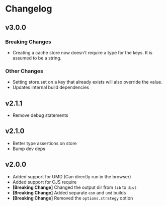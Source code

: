 # Changelog

## v3.0.0

### Breaking Changes

- Creating a cache store now doesn't require a type for the keys. It is assumed to be a string.

### Other Changes

- Setting store.set on a key that already exists will also override the value.
- Updates internal build dependencies

## v2.1.1

- Remove debug statements

## v2.1.0

- Better type assertions on store
- Bump dev deps

## v2.0.0

- Added support for UMD (Can directly run in the browser)
- Added support for CJS require
- **[Breaking Change]** Changed the output dir from `lib` to `dist`
- **[Breaking Change]** Added separate `esm` and `umd` builds
- **[Breaking Change]** Removed the `options.strategy` option
